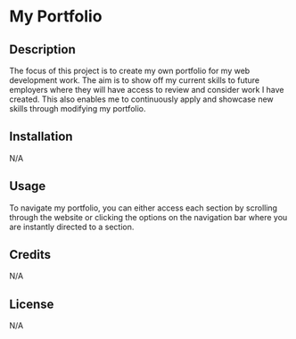 # My Portfolio

## Description

The focus of this project is to create my own portfolio for my web development work. The aim is to show off my current skills to future employers where they will have access to review and consider work I have created. This also enables me to continuously apply and showcase new skills through modifying my portfolio. 

## Installation

N/A

## Usage

To navigate my portfolio, you can either access each section by scrolling through the website or clicking the options on the navigation bar where you are instantly directed to a section.

## Credits

N/A

## License

N/A
